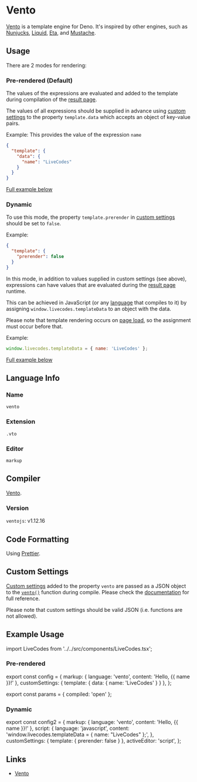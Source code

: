 # Vento

[Vento](https://vento.js.org/) is a template engine for Deno. It's inspired by other engines, such as [Nunjucks](./nunjucks.html.md), [Liquid](./liquid.html.md), [Eta](./eta.html.md), and [Mustache](./mustache.html.md).

## Usage

There are 2 modes for rendering:

### Pre-rendered (Default)

The values of the expressions are evaluated and added to the template during compilation of the [result page](../features/result.html.md).

The values of all expressions should be supplied in advance using [custom settings](../advanced/custom-settings.html.md) to the property `template.data` which accepts an object of key-value pairs.

Example: This provides the value of the expression `name`

```json title="Custom Settings"
{
  "template": {
    "data": {
      "name": "LiveCodes"
    }
  }
}
```

[Full example below](#pre-rendered)

### Dynamic

To use this mode, the property `template.prerender` in [custom settings](../advanced/custom-settings.html.md) should be set to `false`.

Example:

```json title="Custom Settings"
{
  "template": {
    "prerender": false
  }
}
```

In this mode, in addition to values supplied in custom settings (see above), expressions can have values that are evaluated during the [result page](../features/result.html.md) runtime.

This can be achieved in JavaScript (or any [language](../languages/index.html.md) that compiles to it) by assigning `window.livecodes.templateData` to an object with the data.

Please note that template rendering occurs on [page load](https://developer.mozilla.org/en-US/docs/Web/API/Window/load_event), so the assignment must occur before that.

Example:

```js title="Script Editor (JS)"
window.livecodes.templateData = { name: 'LiveCodes' };
```

[Full example below](#dynamic-1)

## Language Info

### Name

`vento`

### Extension

`.vto`

### Editor

`markup`

## Compiler

[Vento](https://vento.js.org/).

### Version

`ventojs`: v1.12.16

## Code Formatting

Using [Prettier](https://prettier.io/).

## Custom Settings

[Custom settings](../advanced/custom-settings.html.md) added to the property `vento` are passed as a JSON object to the [`vento()`](https://vento.js.org/getting-started/#usage) function during compile. Please check the [documentation](https://vento.js.org/configuration/) for full reference.

Please note that custom settings should be valid JSON (i.e. functions are not allowed).

## Example Usage

import LiveCodes from '../../src/components/LiveCodes.tsx';

### Pre-rendered

export const config = {
  markup: { language: 'vento', content: 'Hello, {{ name }}!' },
  customSettings: { template: { data: { name: 'LiveCodes' } } },
};

export const params = { compiled: 'open' };

<LiveCodes config={config} params={params}></LiveCodes>

### Dynamic

export const config2 = {
  markup: { language: 'vento', content: 'Hello, {{ name }}!' },
  script: {
    language: 'javascript',
    content: 'window.livecodes.templateData = { name: "LiveCodes" };',
  },
  customSettings: { template: { prerender: false } },
  activeEditor: 'script',
};

<LiveCodes config={config2}></LiveCodes>

## Links

- [Vento](https://vento.js.org/)